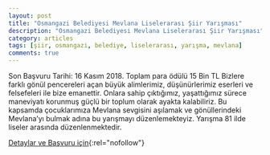 ```yaml
---
layout: post
title: "Osmangazi Belediyesi Mevlana Liselerarası Şiir Yarışması"
description: "Osmangazi Belediyesi Mevlana Liselerarası Şiir Yarışması"
category: articles
tags: [şiir, osmangazi, belediye, liselerarası, yarışma, mevlana]
comments: true
---
```


Son Başvuru Tarihi: 16 Kasım 2018. Toplam para ödülü 15 Bin TL
Bizlere farklı gönül pencereleri açan büyük alimlerimiz, düşünürlerimiz eserleri ve felsefeleri ile bize emanettir. Onlara sahip çıktığımız, yaşattığımız sürece maneviyatı korunmuş güçlü bir toplum olarak ayakta kalabiliriz. Bu kapsamda çocuklarımıza Mevlana sevgisini aşılamak ve gönüllerindeki Mevlana’yı bulmak adına bu yarışmayı düzenlemekteyiz. Yarışma 81 ilde liseler arasında düzenlenmektedir. 

[Detaylar ve Başvuru için](http://www.osmangazi.bel.tr/tr/duyuru/liseler-arasi-mevlana-siir-yarismasi-basvurusu-hakkinda-duyuru){:rel="nofollow"}